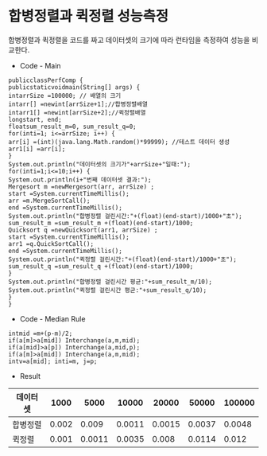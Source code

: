 # 합병정렬과 퀵정렬 성능측정

합병정렬과 퀵정렬을 코드를 짜고 데이터셋의 크기에 따라 런타임을 측정하여 성능을 비교한다.

* Code - Main

```
publicclassPerfComp {
publicstaticvoidmain(String[] args) {
intarrSize =100000; // 배열의 크기
intarr[] =newint[arrSize+1];//합병정렬배열
intarr1[] =newint[arrSize+2];//퀵정렬배열
longstart, end;
floatsum_result_m=0, sum_result_q=0;
for(inti=1; i<=arrSize; i++) {
arr[i] =(int)(java.lang.Math.random()*99999); //테스트 데이터 생성
arr1[i] =arr[i];
}
System.out.println("데이터셋의 크기가"+arrSize+"일때:");
for(inti=1;i<=10;i++) {
System.out.println(i+"번째 데이터셋 결과:");
Mergesort m =newMergesort(arr, arrSize) ;
start =System.currentTimeMillis();
arr =m.MergeSortCall();
end =System.currentTimeMillis();
System.out.println("합병정렬 걸린시간:"+(float)(end-start)/1000+"초");
sum_result_m =sum_result_m +(float)(end-start)/1000;
Quicksort q =newQuicksort(arr1, arrSize) ;
start =System.currentTimeMillis();
arr1 =q.QuickSortCall();
end =System.currentTimeMillis();
System.out.println("퀵정렬 걸린시간:"+(float)(end-start)/1000+"초");
sum_result_q =sum_result_q +(float)(end-start)/1000;
}
System.out.println("합병정렬 걸린시간 평균:"+sum_result_m/10);
System.out.println("퀵정렬 걸린시간 평균:"+sum_result_q/10);
}
}
```

* Code - Median Rule 

```
intmid =m+(p-m)/2;
if(a[m]>a[mid]) Interchange(a,m,mid);
if(a[mid]>a[p]) Interchange(a,mid,p);
if(a[m]>a[mid]) Interchange(a,m,mid);
intv=a[mid]; inti=m, j=p;
```

* Result

<html xmlns="http://www.w3.org/TR/REC-html40" xmlns:o="urn:schemas-microsoft-com:office:office" xmlns:v="urn:schemas-microsoft-com:vml" xmlns:w="urn:schemas-microsoft-com:office:word"><head><!--[if !mso]>
<style>
v\:* {behavior:url(#default#vml);}
o\:* {behavior:url(#default#vml);}
w\:* {behavior:url(#default#vml);}
.shape {behavior:url(#default#vml);}
</style>
<![endif]
--><title></title><style type="text/css"><!--p.0
{mso-style-name:"바탕글";line-height:160%;margin-left:0pt;margin-right:0pt;text-indent:0pt;margin-top:0pt;margin-bottom:0pt;text-align:justify;word-break:break-hangul;layout-grid-mode:both;background:#ffffff;vertical-align:baseline;mso-pagination:none;text-autospace:none;mso-padding-alt:0pt 0pt 0pt 0pt;mso-ascii-font-family:맑은 고딕;mso-ascii-font-family:맑은 고딕;mso-font-width:100%;letter-spacing:0pt;mso-text-raise:0pt;font-size:10.0pt;color:#000000;mso-font-kerning:0pt;background:#ffffff;}
--></style></head><body><!--StartFragment-->

데이터 셋 | 1000 | 5000 | 10000 | 20000 | 50000 | 100000
-- | -- | -- | -- | -- | -- | --
합병정렬 | 0.002 | 0.009 | 0.0011 | 0.0015 | 0.0037 | 0.0048
퀵정렬 | 0.001 | 0.0011 | 0.0035 | 0.008 | 0.0114 | 0.012

<!--EndFragment--></body></html>
